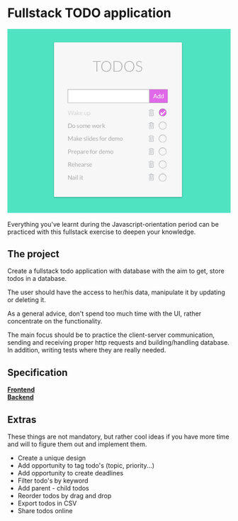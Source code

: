 # Fullstack TODO application

![Todo mockup](todo-mockup.png)

Everything you've learnt during the Javascript-orientation period can be practiced with this fullstack exercise to deepen your knowledge.

## The project

Create a fullstack todo application with database with the aim to get, store todos in a database. 

The user should have the access to her/his data, manipulate it by updating or deleting it.

As a general advice, don't spend too much time with the UI, rather concentrate on the functionality. 

The main focus should be to practice the client-server communication, sending and receiving proper http requests and building/handling database. In addition, writing tests where they are really needed.

## Specification     
[**Frontend**](todo-frontend.md)  
[**Backend**](todo-backend.md)  

## Extras

These things are not mandatory, but rather cool ideas if you have more time and will to figure them out and implement them.

 - Create a unique design
 - Add opportunity to tag todo's (topic, priority...)
 - Add opportunity to create deadlines
 - Filter todo's by keyword
 - Add parent - child todos
 - Reorder todos by drag and drop
 - Export todos in CSV
 - Share todos online
 